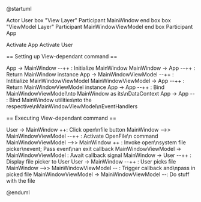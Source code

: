 @startuml

Actor User
box "View Layer"
Participant MainWindow
end box
box "ViewModel Layer"
Participant MainWindowViewModel
end box
Participant App

Activate App
Activate User

== Setting up View-dependant command ==

App -> MainWindow --++ : Initialize MainWindow
MainWindow -> App --++ : Return MainWindow instance
App -> MainWindowViewModel --++ : Intitialize MainWindowViewModel
MainWindowViewModel -> App --++ : Return MainWindowViewModel instance
App -> App --++ : Bind MainWindowViewModel\nto MainWindow as its\nDataContext
App -> App -- : Bind MainWindow utilities\nto the respective\nMainWindowViewModel\nEventHandlers

== Executing View-dependant command ==

User -> MainWindow ++: Click open\nfile button
MainWindow -->> MainWindowViewModel --++ : Activate OpenFile\n command
MainWindowViewModel -->> MainWindow ++ : Invoke open\nsystem file picker\nevent; Pass event\nan exit callback
MainWindowViewModel -> MainWindowViewModel : Await callback signal
MainWindow -> User --++ : Display file picker to User
User -> MainWindow --++ : User picks file
MainWindow -->> MainWindowViewModel -- : Trigger callback and\npass in picked file
MainWindowViewModel -> MainWindowViewModel --: Do stuff with the file

@enduml